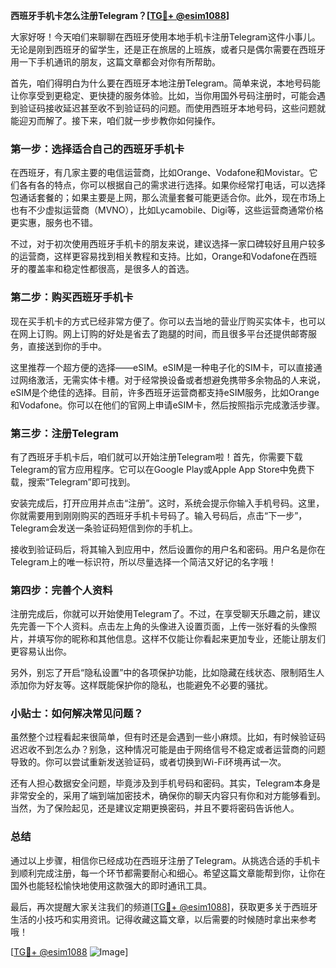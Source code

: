 **西班牙手机卡怎么注册Telegram？[[TG💪+ @esim1088](https://t.me/s/esim1088)]**

大家好呀！今天咱们来聊聊在西班牙使用本地手机卡注册Telegram这件小事儿。无论是刚到西班牙的留学生，还是正在旅居的上班族，或者只是偶尔需要在西班牙用一下手机通讯的朋友，这篇文章都会对你有所帮助。

首先，咱们得明白为什么要在西班牙本地注册Telegram。简单来说，本地号码能让你享受到更稳定、更快捷的服务体验。比如，当你用国外号码注册时，可能会遇到验证码接收延迟甚至收不到验证码的问题。而使用西班牙本地号码，这些问题就能迎刃而解了。接下来，咱们就一步步教你如何操作。

### 第一步：选择适合自己的西班牙手机卡

在西班牙，有几家主要的电信运营商，比如Orange、Vodafone和Movistar。它们各有各的特点，你可以根据自己的需求进行选择。如果你经常打电话，可以选择包通话套餐的；如果主要是上网，那么流量套餐可能更适合你。此外，现在市场上也有不少虚拟运营商（MVNO），比如Lycamobile、Digi等，这些运营商通常价格更实惠，服务也不错。

不过，对于初次使用西班牙手机卡的朋友来说，建议选择一家口碑较好且用户较多的运营商，这样更容易找到相关教程和支持。比如，Orange和Vodafone在西班牙的覆盖率和稳定性都很高，是很多人的首选。

### 第二步：购买西班牙手机卡

现在买手机卡的方式已经非常方便了。你可以去当地的营业厅购买实体卡，也可以在网上订购。网上订购的好处是省去了跑腿的时间，而且很多平台还提供邮寄服务，直接送到你的手中。

这里推荐一个超方便的选择——eSIM。eSIM是一种电子化的SIM卡，可以直接通过网络激活，无需实体卡槽。对于经常换设备或者想避免携带多余物品的人来说，eSIM是个绝佳的选择。目前，许多西班牙运营商都支持eSIM服务，比如Orange和Vodafone。你可以在他们的官网上申请eSIM卡，然后按照指示完成激活步骤。

### 第三步：注册Telegram

有了西班牙手机卡后，咱们就可以开始注册Telegram啦！首先，你需要下载Telegram的官方应用程序。它可以在Google Play或Apple App Store中免费下载，搜索“Telegram”即可找到。

安装完成后，打开应用并点击“注册”。这时，系统会提示你输入手机号码。这里，你就需要用到刚刚购买的西班牙手机卡号码了。输入号码后，点击“下一步”，Telegram会发送一条验证码短信到你的手机上。

接收到验证码后，将其输入到应用中，然后设置你的用户名和密码。用户名是你在Telegram上的唯一标识符，所以尽量选择一个简洁又好记的名字哦！

### 第四步：完善个人资料

注册完成后，你就可以开始使用Telegram了。不过，在享受聊天乐趣之前，建议先完善一下个人资料。点击左上角的头像进入设置页面，上传一张好看的头像照片，并填写你的昵称和其他信息。这样不仅能让你看起来更加专业，还能让朋友们更容易认出你。

另外，别忘了开启“隐私设置”中的各项保护功能，比如隐藏在线状态、限制陌生人添加你为好友等。这样既能保护你的隐私，也能避免不必要的骚扰。

### 小贴士：如何解决常见问题？

虽然整个过程看起来很简单，但有时还是会遇到一些小麻烦。比如，有时候验证码迟迟收不到怎么办？别急，这种情况可能是由于网络信号不稳定或者运营商的问题导致的。你可以尝试重新发送验证码，或者切换到Wi-Fi环境再试一次。

还有人担心数据安全问题，毕竟涉及到手机号码和密码。其实，Telegram本身是非常安全的，采用了端到端加密技术，确保你的聊天内容只有你和对方能够看到。当然，为了保险起见，还是建议定期更换密码，并且不要将密码告诉他人。

### 总结

通过以上步骤，相信你已经成功在西班牙注册了Telegram。从挑选合适的手机卡到顺利完成注册，每一个环节都需要耐心和细心。希望这篇文章能帮到你，让你在国外也能轻松愉快地使用这款强大的即时通讯工具。

最后，再次提醒大家关注我们的频道[[TG💪+ @esim1088](https://t.me/s/esim1088)]，获取更多关于西班牙生活的小技巧和实用资讯。记得收藏这篇文章，以后需要的时候随时拿出来参考哦！

[[TG💪+ @esim1088](https://t.me/s/esim1088) ![Image](https://i.postimg.cc/4NQfJmqS/Snipaste-2025-05-13-00-14-12.png)]